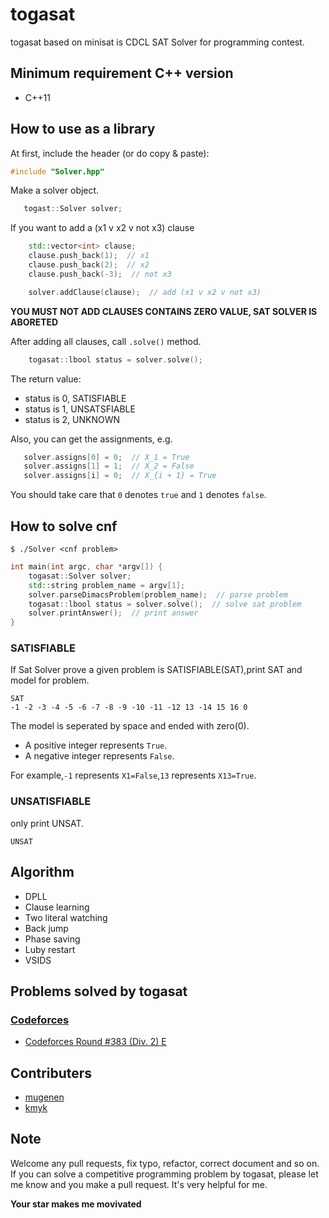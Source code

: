 # togasat

togasat based on minisat is CDCL SAT Solver for programming contest.

## Minimum requirement C++ version
- C++11

## How to use as a library

At first, include the header (or do copy & paste):

``` c++
#include "Solver.hpp"
```

Make a solver object.

``` c++
   togast::Solver solver;
```

If you want to add a (x1 v x2 v not x3) clause

``` c++
    std::vector<int> clause;
    clause.push_back(1);  // x1
    clause.push_back(2);  // x2
    clause.push_back(-3);  // not x3

    solver.addClause(clause);  // add (x1 v x2 v not x3)
```
**YOU MUST NOT ADD CLAUSES CONTAINS ZERO VALUE, SAT SOLVER IS ABORETED**

After adding all clauses, call `.solve()` method.

``` c++
    togasat::lbool status = solver.solve();
```

The return value:

-   status is 0, SATISFIABLE
-   status is 1, UNSATSFIABLE
-   status is 2, UNKNOWN

Also, you can get the assignments, e.g.

``` c++
   solver.assigns[0] = 0;  // X_1 = True
   solver.assigns[1] = 1;  // X_2 = False
   solver.assigns[i] = 0;  // X_{i + 1} = True
```

You should take care that `0` denotes `true` and `1` denotes `false`.

## How to solve cnf

```
$ ./Solver <cnf problem>
```


``` c++
int main(int argc, char *argv[]) {
    togasat::Solver solver;
    std::string problem_name = argv[1];
    solver.parseDimacsProblem(problem_name);  // parse problem
    togasat::lbool status = solver.solve();  // solve sat problem
    solver.printAnswer();  // print answer
}
```

### SATISFIABLE

If Sat Solver prove a given problem is SATISFIABLE(SAT),print SAT and model for problem.

```
SAT
-1 -2 -3 -4 -5 -6 -7 -8 -9 -10 -11 -12 13 -14 15 16 0
```

The model is seperated by space and ended with zero(0).

-   A positive integer represents `True`.
-   A negative integer represents `False`.

For example,`-1` represents `X1=False`,`13` represents `X13=True`.

### UNSATISFIABLE

only print UNSAT.

```
UNSAT
```

## Algorithm

-   DPLL
-   Clause learning
-   Two literal watching
-   Back jump
-   Phase saving
-   Luby restart
-   VSIDS

## Problems solved by togasat
### [Codeforces](http://codeforces.com)
- [Codeforces Round #383 (Div. 2) E](http://codeforces.com/contest/742/submission/22846987)

## Contributers
- [mugenen](https://github.com/mugenen)
- [kmyk](https://github.com/kmyk)

## Note
Welcome any pull requests, fix typo, refactor, correct document and so on.
If you can solve a competitive programming problem by togasat, please let me know and you make a pull request.
It's very helpful for me.

**Your star makes me movivated**
